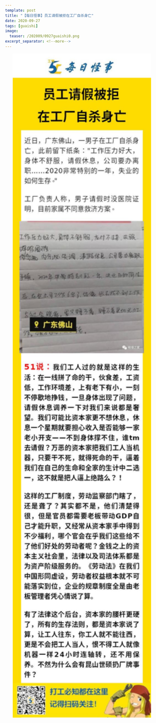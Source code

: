 ```yaml
---
template: post
title: "【每日怪事】员工请假被拒在工厂自杀身亡"
date: 2020-09-27
tags: [guaishi]
image:
  teaser: /202009/0927guaishi0.png
excerpt_separator: <!--more-->
---
```


<div style="text-align:center;color:grey"><img src="/images/202009/0927guaishi.jpg" width="90%"></div><br>

